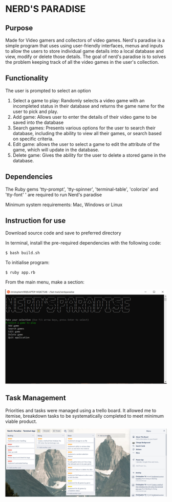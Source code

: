 # NERD'S PARADISE


## Purpose

Made for Video gamers and collectors of video games. Nerd's paradise is a simple program that uses using user-friendly interfaces, menus and inputs to allow the users to store individual game details into a local database and view, modify or delete those details. The goal of nerd's paradise is to solves the problem keeping track of all the video games in the user's collection.


## Functionality

The user is prompted to select an option

1. Select a game to play: Randomly selects a video game with an incompleted status in their database and returns the game name for the user to pick and play. 
2. Add game: Allows user to enter the details of their video game to be saved into the database
3. Search games: Presents various options for the user to search their database, including the ability to view all their games, or search based on specific criteria. 
4. Edit game: allows the user to select a game to edit the attribute of the game, which will update in the database. 
5. Delete game: Gives the ability for the user to delete a stored game in the database.

## Dependencies

The Ruby gems 'tty-prompt', 'tty-spinner', 'terminal-table', 'colorize' and 'tty-font' ' are required to run Nerd's paradise

Minimum system requirements: Mac, Windows or Linux

## Instruction for use

Download source code and save to preferred directory

In terminal, install the pre-required dependencies with the following code:
````
$ bash build.sh
````

To initialise program:
````
$ ruby app.rb
````
From the main menu, make a section:

![main menu](assets/main_menu.jpg)

## Task Management

Priorities and tasks were managed using a trello board. It allowed me to itemise, breakdown tasks to be systematically completed to meet minimum viable product. 

![trello board screenshot](assets/trello_board_screenshot.jpg)




